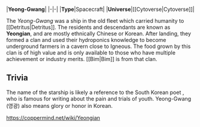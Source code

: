 |**Yeong-Gwang**|
|-|-|
|**Type**|Spacecraft|
|**Universe**|[[Cytoverse\|Cytoverse]]|

The *Yeong-Gwang* was a ship in the old fleet which carried humanity to [[Detritus\|Detritus]].
The residents and descendants are known as **Yeongian**, and are mostly ethnically Chinese or Korean.
After landing, they formed a clan and used their hydroponics knowledge to become underground farmers in a cavern close to Igneous. The food grown by this clan is of high value and is only available to those who have multiple achievement or industry merits. [[Bim\|Bim]] is from that clan.

## Trivia
The name of the starship is likely a reference to the South Korean poet , who is famous for writing about the pain and trials of youth.
Yeong-Gwang (영광) also means glory or honor in Korean.


https://coppermind.net/wiki/Yeongian